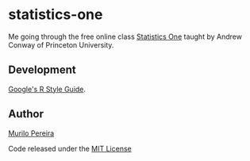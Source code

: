 # statistics-one

Me going through the free online class
[Statistics One](https://www.coursera.org/course/stats1)
taught by Andrew Conway of Princeton University.

## Development
[Google's R Style Guide](http://google-styleguide.googlecode.com/svn/trunk/Rguide.xml).

## Author
[Murilo Pereira](http://murilopereira.com)

Code released under the [MIT License](http://opensource.org/licenses/MIT)

